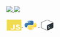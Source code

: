 
 <div>
  <a href="https://linktr.ee/lima.s.rodolfo">
  <img height="145em" src="https://github-readme-stats.vercel.app/api?username=limasrodolfo&show_icons=true&include_all_commits=true&count_private=true"/>
  <img height="145em" src="https://github-readme-stats.vercel.app/api/top-langs/?username=limasrodolfo&layout=compact&langs_count=7&"/>
</div>
  
<div style="display: inline_block"><br>
  <img align="center" alt="Js" height="30" width="40" src="https://raw.githubusercontent.com/devicons/devicon/master/icons/javascript/javascript-plain.svg">
  <img align="center" alt="Python" height="30" width="40" src="https://raw.githubusercontent.com/devicons/devicon/master/icons/python/python-original.svg">
  <img align="center" alt="Bash" height="30" width="40" src="https://github.com/devicons/devicon/blob/master/icons/bash/bash-original.svg">
</div>
